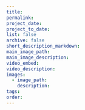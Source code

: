 ```yaml
---
title:
permalink:
project_date:
project_to_date:
list: false
archive: false
short_description_markdown: 
main_image_path:
main_image_description:
video_embed:
video_description:
images:
  - image_path:
    description:
tags:
order:
---
```

